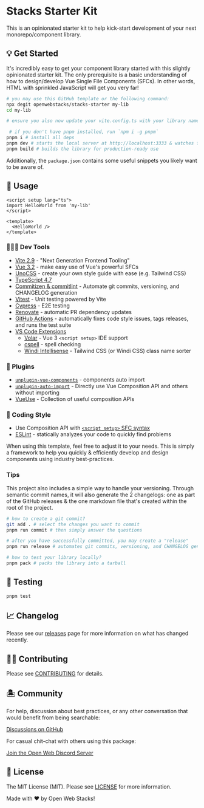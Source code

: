 # Stacks Starter Kit

This is an opinionated starter kit to help kick-start development of your next monorepo/component library.

## 💡 Get Started

It's incredibly easy to get your component library started with this slightly opinionated starter kit. The only prerequisite is a basic understanding of how to design/develop Vue Single File Components (SFCs). In other words, HTML with sprinkled JavaScript will get you very far!

```bash
# you may use this GitHub template or the following command:
npx degit openwebstacks/stacks-starter my-lib
cd my-lib

# ensure you also now update your vite.config.ts with your library name

 # if you don't have pnpm installed, run `npm i -g pnpm`
pnpm i # install all deps
pnpm dev # starts the local server at http://localhost:3333 & watches for changes
pnpm build # builds the library for production-ready use
```

Additionally, the `package.json` contains some useful snippets you likely want to be aware of.

## 🤖 Usage

```vue
<script setup lang="ts">
import HelloWorld from 'my-lib'
</script>

<template>
  <HelloWorld />
</template>
```

### 👩🏽‍💻 Dev Tools

- [Vite 2.9](https://vitejs.dev/) - "Next Generation Frontend Tooling"
- [Vue 3.2](https://vuejs.org/) - make easy use of Vue's powerful SFCs
- [UnoCSS](https://github.com/unocss/unocss) - create your own style guide with ease (e.g. Tailwind CSS)
- [TypeScript 4.7](https://www.typescriptlang.org/)
- [Commitizen & commitlint](https://www.npmjs.com/package/@commitlint/cz-commitlint) - Automate git commits, versioning, and CHANGELOG generation
- [Vitest](https://github.com/vitest-dev/vitest) - Unit testing powered by Vite
- [Cypress](https://cypress.io/) - E2E testing
- [Renovate](https://renovatebot.com/) - automatic PR dependency updates
- [GitHub Actions](https://github.com/features/actions) - automatically fixes code style issues, tags releases, and runs the test suite
- [VS Code Extensions](./.vscode/extensions.json)
  - [Volar](https://marketplace.visualstudio.com/items?itemName=johnsoncodehk.volar) - Vue 3 `<script setup>` IDE support
  - [cspell](https://marketplace.visualstudio.com/items?itemName=streetsidesoftware.code-spell-checker) - spell checking
  - [Windi Intellisense](https://marketplace.visualstudio.com/items?itemName=voorjaar.windicss-intellisense) - Tailwind CSS (or Windi CSS) class name sorter

### 🧩 Plugins

- [`unplugin-vue-components`](https://github.com/antfu/unplugin-vue-components) - components auto import
- [`unplugin-auto-import`](https://github.com/antfu/unplugin-auto-import) - Directly use Vue Composition API and others without importing
- [VueUse](https://github.com/antfu/vueuse) - Collection of useful composition APIs

### 🥰 Coding Style

- Use Composition API with [`<script setup>` SFC syntax](https://github.com/vuejs/rfcs/pull/227)
- [ESLint](https://eslint.org/) - statically analyzes your code to quickly find problems

When using this template, feel free to adjust it to your needs. This is simply a framework to help you quickly & efficiently develop and design components using industry best-practices.

### Tips

This project also includes a simple way to handle your versioning. Through semantic commit names, it will also generate the 2 changelogs: one as part of the GitHub releases & the one markdown file that's created within the root of the project.

```bash
# how to create a git commit?
git add . # select the changes you want to commit
pnpm run commit # then simply answer the questions

# after you have successfully committed, you may create a "release"
pnpm run release # automates git commits, versioning, and CHANGELOG generation

# how to test your library locally?
pnpm pack # packs the library into a tarball
```

## 🧪 Testing

```bash
pnpm test
```

## 📈 Changelog

Please see our [releases](https://github.com/meemalabs/web-components-library-starter/releases) page for more information on what has changed recently.

## 💪🏼 Contributing

Please see [CONTRIBUTING](.github/CONTRIBUTING.md) for details.

## 🏝 Community

For help, discussion about best practices, or any other conversation that would benefit from being searchable:

[Discussions on GitHub](https://github.com/openweblabs/web-components-library-starter/discussions)

For casual chit-chat with others using this package:

[Join the Open Web Discord Server](https://discord.ow3.org)

## 📄 License

The MIT License (MIT). Please see [LICENSE](LICENSE.md) for more information.

Made with ❤️ by Open Web Stacks!
